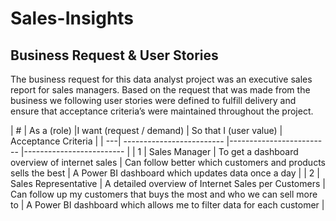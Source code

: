 # Sales-Insights

## Business Request & User Stories
The business request for this data analyst project was an executive sales report for sales managers. Based on the request that was made from the business we following user stories were defined to fulfill delivery and ensure that acceptance criteria’s were maintained throughout the project.

| #  | As a (role) |I want (request / demand) | So that I (user value)	| Acceptance Criteria |
| ---| ------------------------- |------------------------- |------------------------- |
| 1  | Sales Manager | To get a dashboard overview of internet sales	| Can follow better which customers and products sells the best |	A Power BI dashboard which updates data once a day |
| 2  | 	Sales Representative	| A detailed overview of Internet Sales per Customers	| Can follow up my customers that buys the most and who we can sell more to	| A Power BI dashboard which allows me to filter data for each customer |
